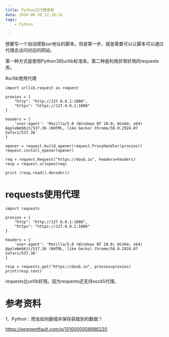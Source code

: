 ```yaml
---
title: Python之代理使用
date: 2018-06-30 12:18:14
tags:
	- Python

---
```




想要写一个自动爬取ssr地址的脚本。但是第一步，就是需要可以让脚本可以通过代理去访问对应的网站。

第一种方式是使用Python3的urllib标准库。第二种是利用非常好用的requests库。

#urllib使用代理

```
import urllib.request as request

proxies = {
    "http": "http://127.0.0.1:1080",
    "https": "https://127.0.0.1:1080"
}

headers = {
    'user-agent': 'Mozilla/5.0 (Windows NT 10.0; Win64; x64) AppleWebKit/537.36 (KHTML, like Gecko) Chrome/56.0.2924.87 Safari/537.36'
}

opener = request.build_opener(request.ProxyHandler(proxies))
request.install_opener(opener)

req = request.Request("https://doub.io", headers=headers)
resp = request.urlopen(req)

print (resp.read().decode())
```



# requests使用代理

```
import requests

proxies = {
    "http": "http://127.0.0.1:1080",
    "https": "https://127.0.0.1:1080"
}

headers = {
    'user-agent': 'Mozilla/5.0 (Windows NT 10.0; Win64; x64) AppleWebKit/537.36 (KHTML, like Gecko) Chrome/56.0.2924.87 Safari/537.36'
}

resp = requests.get("https://doub.io", proxies=proxies)
print(resp.text)
```



requests比urllib好用。因为requests还支持sock5代理。





# 参考资料

1、Python：爬虫如何翻墙并保存获取到的数据？

https://segmentfault.com/q/1010000008986220
